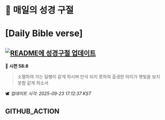 # 🙏 매일의 성경 구절
# [Daily Bible verse]
## [![README에 성경구절 업데이트](https://github.com/DONGSUKA/first_test/actions/workflows/update-readme-bible.yml/badge.svg)](https://github.com/DONGSUKA/first_test/actions/workflows/update-readme-bible.yml)
<!-- START_BIBLE_VERSE -->
📖 **시편 58:8**
> 소멸하여 가는 달팽이 같게 하시며 만삭 되지 못하여 출생한 아이가 햇빛을 보지 못함 같게 하소서

🕊️ _업데이트 시각: 2025-09-23 17:12:37 KST_
  <!-- END_BIBLE_VERSE -->
## GITHUB_ACTION
